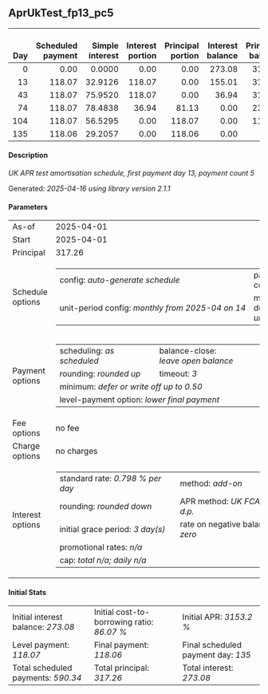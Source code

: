 <h2>AprUkTest_fp13_pc5</h2>
<table>
    <thead style="vertical-align: bottom;">
        <th style="text-align: right;">Day</th>
        <th style="text-align: right;">Scheduled payment</th>
        <th style="text-align: right;">Simple interest</th>
        <th style="text-align: right;">Interest portion</th>
        <th style="text-align: right;">Principal portion</th>
        <th style="text-align: right;">Interest balance</th>
        <th style="text-align: right;">Principal balance</th>
        <th style="text-align: right;">Total simple interest</th>
        <th style="text-align: right;">Total interest</th>
        <th style="text-align: right;">Total principal</th>
    </thead>
    <tr style="text-align: right;">
        <td class="ci00">0</td>
        <td class="ci01" style="white-space: nowrap;">0.00</td>
        <td class="ci02">0.0000</td>
        <td class="ci03">0.00</td>
        <td class="ci04">0.00</td>
        <td class="ci05">273.08</td>
        <td class="ci06">317.26</td>
        <td class="ci07">0.0000</td>
        <td class="ci08">0.00</td>
        <td class="ci09">0.00</td>
    </tr>
    <tr style="text-align: right;">
        <td class="ci00">13</td>
        <td class="ci01" style="white-space: nowrap;">118.07</td>
        <td class="ci02">32.9126</td>
        <td class="ci03">118.07</td>
        <td class="ci04">0.00</td>
        <td class="ci05">155.01</td>
        <td class="ci06">317.26</td>
        <td class="ci07">32.9126</td>
        <td class="ci08">118.07</td>
        <td class="ci09">0.00</td>
    </tr>
    <tr style="text-align: right;">
        <td class="ci00">43</td>
        <td class="ci01" style="white-space: nowrap;">118.07</td>
        <td class="ci02">75.9520</td>
        <td class="ci03">118.07</td>
        <td class="ci04">0.00</td>
        <td class="ci05">36.94</td>
        <td class="ci06">317.26</td>
        <td class="ci07">108.8646</td>
        <td class="ci08">236.14</td>
        <td class="ci09">0.00</td>
    </tr>
    <tr style="text-align: right;">
        <td class="ci00">74</td>
        <td class="ci01" style="white-space: nowrap;">118.07</td>
        <td class="ci02">78.4838</td>
        <td class="ci03">36.94</td>
        <td class="ci04">81.13</td>
        <td class="ci05">0.00</td>
        <td class="ci06">236.13</td>
        <td class="ci07">187.3484</td>
        <td class="ci08">273.08</td>
        <td class="ci09">81.13</td>
    </tr>
    <tr style="text-align: right;">
        <td class="ci00">104</td>
        <td class="ci01" style="white-space: nowrap;">118.07</td>
        <td class="ci02">56.5295</td>
        <td class="ci03">0.00</td>
        <td class="ci04">118.07</td>
        <td class="ci05">0.00</td>
        <td class="ci06">118.06</td>
        <td class="ci07">243.8779</td>
        <td class="ci08">273.08</td>
        <td class="ci09">199.20</td>
    </tr>
    <tr style="text-align: right;">
        <td class="ci00">135</td>
        <td class="ci01" style="white-space: nowrap;">118.06</td>
        <td class="ci02">29.2057</td>
        <td class="ci03">0.00</td>
        <td class="ci04">118.06</td>
        <td class="ci05">0.00</td>
        <td class="ci06">0.00</td>
        <td class="ci07">273.0836</td>
        <td class="ci08">273.08</td>
        <td class="ci09">317.26</td>
    </tr>
</table>
<h4>Description</h4>
<p><i>UK APR test amortisation schedule, first payment day 13, payment count 5</i></p>
<p>Generated: <i>2025-04-16 using library version 2.1.1</i></p>
<h4>Parameters</h4>
<table>
    <tr>
        <td>As-of</td>
        <td>2025-04-01</td>
    </tr>
    <tr>
        <td>Start</td>
        <td>2025-04-01</td>
    </tr>
    <tr>
        <td>Principal</td>
        <td>317.26</td>
    </tr>
    <tr>
        <td>Schedule options</td>
        <td>
            <table>
                <tr>
                    <td>config: <i>auto-generate schedule</i></td>
                    <td>payment count: <i>5</i></td>
                </tr>
                <tr>
                    <td style="white-space: nowrap;">unit-period config: <i>monthly from 2025-04 on 14</i></td>
                    <td>max duration: <i>unlimited</i></td>
                </tr>
            </table>
        </td>
    </tr>
    <tr>
        <td>Payment options</td>
        <td>
            <table>
                <tr>
                    <td>scheduling: <i>as scheduled</i></td>
                    <td>balance-close: <i>leave&nbsp;open&nbsp;balance</i></td>
                </tr>
                <tr>
                    <td>rounding: <i>rounded up</i></td>
                    <td>timeout: <i>3</i></td>
                </tr>
                <tr>
                    <td colspan='2'>minimum: <i>defer&nbsp;or&nbsp;write&nbsp;off&nbsp;up&nbsp;to&nbsp;0.50</i></td>
                </tr>
                <tr>
                    <td colspan='2'>level-payment option: <i>lower&nbsp;final&nbsp;payment</i></td>
                </tr>
            </table>
        </td>
    </tr>
    <tr>
        <td>Fee options</td>
        <td>no fee
        </td>
    </tr>
    <tr>
        <td>Charge options</td>
        <td>no charges
        </td>
    </tr>
    <tr>
        <td>Interest options</td>
        <td>
            <table>
                <tr>
                    <td>standard rate: <i>0.798 % per day</i></td>
                    <td>method: <i>add-on</i></td>
                </tr>
                <tr>
                    <td>rounding: <i>rounded down</i></td>
                    <td>APR method: <i>UK FCA to 1 d.p.</i></td>
                </tr>
                <tr>
                    <td>initial grace period: <i>3 day(s)</i></td>
                    <td>rate on negative balance: <i>zero</i></td>
                </tr>
                <tr>
                    <td colspan="2">promotional rates: <i><i>n/a</i></i></td>
                </tr>
                <tr>
                    <td colspan="2">cap: <i>total <i>n/a</i>; daily <i>n/a</i></td>
                </tr>
            </table>
        </td>
    </tr>
</table>
<h4>Initial Stats</h4>
<table>
    <tr>
        <td>Initial interest balance: <i>273.08</i></td>
        <td>Initial cost-to-borrowing ratio: <i>86.07 %</i></td>
        <td>Initial APR: <i>3153.2 %</i></td>
    </tr>
    <tr>
        <td>Level payment: <i>118.07</i></td>
        <td>Final payment: <i>118.06</i></td>
        <td>Final scheduled payment day: <i>135</i></td>
    </tr>
    <tr>
        <td>Total scheduled payments: <i>590.34</i></td>
        <td>Total principal: <i>317.26</i></td>
        <td>Total interest: <i>273.08</i></td>
    </tr>
</table>
